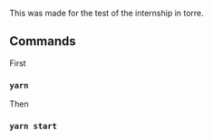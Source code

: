 This was made for the test of the internship in torre.

## Commands

First

### `yarn`

Then

### `yarn start`

